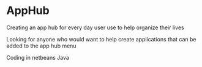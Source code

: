 # AppHub
Creating an app hub for every day user use to help organize their lives

Looking for anyone who would want to help create applications that can be added to the app hub menu

Coding in netbeans Java
